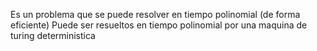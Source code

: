 Es un problema que se puede resolver en tiempo polinomial (de forma eficiente) Puede ser resueltos en tiempo polinomial por una maquina de turing deterministica 